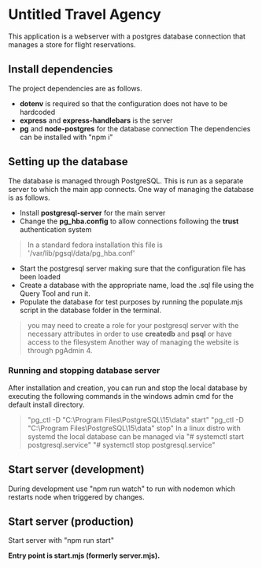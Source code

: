 # Untitled Travel Agency
This application is a webserver with a postgres database connection that manages a store for flight reservations.

## Install dependencies
The project dependencies are as follows.
- **dotenv** is required so that the configuration does not have to be hardcoded
- **express** and **express-handlebars** is the server
- **pg** and **node-postgres** for the database connection
The dependencies can be installed with "npm i"

## Setting up the database
The database is managed through PostgreSQL.
This is run as a separate server to which the main app connects.
One way of managing the database is as follows.
- Install **postgresql-server** for the main server
- Change the **pg_hba.config** to allow connections following the **trust** authentication system
> In a standard fedora installation this file is '/var/lib/pgsql/data/pg_hba.conf'
- Start the postgresql server making sure that the configuration file has been loaded
- Create a database with the appropriate name, load the .sql file using the Query Tool and run it.
- Populate the database for test purposes by running the populate.mjs script in the database folder in the terminal.
> you may need to create a role for your postgresql server with the necessary attributes in order to use **createdb** and **psql** or have access to the filesystem
Another way of managing the website is through pgAdmin 4.

### Running and stopping database server
After installation and creation, you can run and stop the local database by executing the following commands in the windows admin cmd for the default install directory.
> "pg_ctl -D "C:\Program Files\PostgreSQL\15\data" start"
> "pg_ctl -D "C:\Program Files\PostgreSQL\15\data" stop"
In a linux distro with systemd the local database can be managed via
> "# systemctl start postgresql.service"
> "# systemctl stop postgresql.service"

## Start server (development)
During development use "npm run watch" to run with nodemon which restarts node when triggered by changes.

## Start server (production)
Start server with "npm run start"

**Entry point is start.mjs (formerly server.mjs).**
